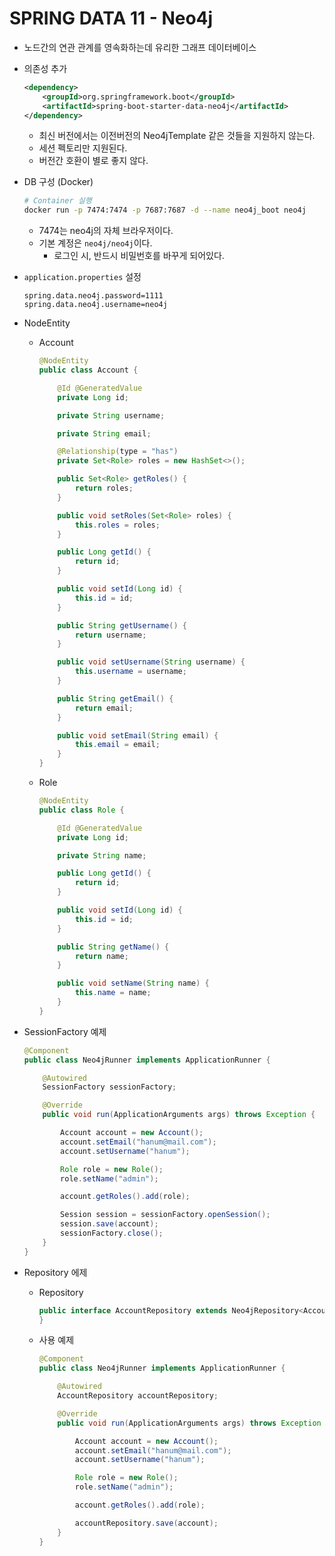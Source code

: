 # SPRING DATA 11 - Neo4j

- 노드간의 연관 관계를 영속화하는데 유리한 그래프 데이터베이스

- 의존성 추가

  ```xml
  <dependency>
      <groupId>org.springframework.boot</groupId>
      <artifactId>spring-boot-starter-data-neo4j</artifactId>
  </dependency>
  ```

  * 최신 버전에서는 이전버전의 Neo4jTemplate 같은 것들을 지원하지 않는다.
  * 세션 펙토리만 지원된다.
  * 버전간 호환이 별로 좋지 않다.

- DB 구성 (Docker)

  ```bash
  # Container 실행
  docker run -p 7474:7474 -p 7687:7687 -d --name neo4j_boot neo4j
  ```

  * 7474는 neo4j의 자체 브라우저이다.
  * 기본 계정은 `neo4j/neo4j`이다.
    * 로그인 시, 반드시 비밀번호를 바꾸게 되어있다.

- `application.properties` 설정

  ```properties
  spring.data.neo4j.password=1111
  spring.data.neo4j.username=neo4j
  ```

- NodeEntity

  - Account

    ```java
    @NodeEntity
    public class Account {
    
        @Id @GeneratedValue
        private Long id;
    
        private String username;
    
        private String email;
    
        @Relationship(type = "has")
        private Set<Role> roles = new HashSet<>();
    
        public Set<Role> getRoles() {
            return roles;
        }
    
        public void setRoles(Set<Role> roles) {
            this.roles = roles;
        }
    
        public Long getId() {
            return id;
        }
    
        public void setId(Long id) {
            this.id = id;
        }
    
        public String getUsername() {
            return username;
        }
    
        public void setUsername(String username) {
            this.username = username;
        }
    
        public String getEmail() {
            return email;
        }
    
        public void setEmail(String email) {
            this.email = email;
        }
    }
    
    ```

  - Role

    ```java
    @NodeEntity
    public class Role {
    
        @Id @GeneratedValue
        private Long id;
    
        private String name;
    
        public Long getId() {
            return id;
        }
    
        public void setId(Long id) {
            this.id = id;
        }
    
        public String getName() {
            return name;
        }
    
        public void setName(String name) {
            this.name = name;
        }
    }
    
    ```

- SessionFactory 예제

  ```java
  @Component
  public class Neo4jRunner implements ApplicationRunner {
  
      @Autowired
      SessionFactory sessionFactory;
  
      @Override
      public void run(ApplicationArguments args) throws Exception {
  
          Account account = new Account();
          account.setEmail("hanum@mail.com");
          account.setUsername("hanum");
  
          Role role = new Role();
          role.setName("admin");
  
          account.getRoles().add(role);
  
          Session session = sessionFactory.openSession();
          session.save(account);
          sessionFactory.close();
      }
  }
  ```

- Repository 에제

  - Repository

    ```java
    public interface AccountRepository extends Neo4jRepository<Account, Long> {
    }
    ```

  - 사용 예제

    ```java
    @Component
    public class Neo4jRunner implements ApplicationRunner {
    
        @Autowired
        AccountRepository accountRepository;
    
        @Override
        public void run(ApplicationArguments args) throws Exception {
    
            Account account = new Account();
            account.setEmail("hanum@mail.com");
            account.setUsername("hanum");
    
            Role role = new Role();
            role.setName("admin");
    
            account.getRoles().add(role);
    
            accountRepository.save(account);
        }
    }
    ```

    
